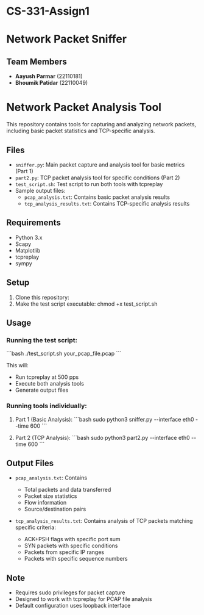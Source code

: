 # CS-331-Assign1

# Network Packet Sniffer

## **Team Members**  
- **Aayush Parmar** (22110181)  
- **Bhoumik Patidar** (22110049)  

# Network Packet Analysis Tool

This repository contains tools for capturing and analyzing network packets, including basic packet statistics and TCP-specific analysis.

## Files
- `sniffer.py`: Main packet capture and analysis tool for basic metrics (Part 1)
- `part2.py`: TCP packet analysis tool for specific conditions (Part 2)
- `test_script.sh`: Test script to run both tools with tcpreplay
- Sample output files:
  - `pcap_analysis.txt`: Contains basic packet analysis results
  - `tcp_analysis_results.txt`: Contains TCP-specific analysis results

## Requirements
- Python 3.x
- Scapy
- Matplotlib
- tcpreplay
- sympy



## Setup
1. Clone this repository:
2. Make the test script executable:
chmod +x test_script.sh

## Usage
### Running the test script:
\```bash
./test_script.sh your_pcap_file.pcap
\```

This will:
- Run tcpreplay at 500 pps
- Execute both analysis tools
- Generate output files

### Running tools individually:
1. Part 1 (Basic Analysis):
\```bash
sudo python3 sniffer.py --interface eth0 --time 600
\```

2. Part 2 (TCP Analysis):
\```bash
sudo python3 part2.py --interface eth0 --time 600
\```

## Output Files
- `pcap_analysis.txt`: Contains
  - Total packets and data transferred
  - Packet size statistics
  - Flow information
  - Source/destination pairs

- `tcp_analysis_results.txt`: Contains analysis of TCP packets matching specific criteria:
  - ACK+PSH flags with specific port sum
  - SYN packets with specific conditions
  - Packets from specific IP ranges
  - Packets with specific sequence numbers

## Note
- Requires sudo privileges for packet capture
- Designed to work with tcpreplay for PCAP file analysis
- Default configuration uses loopback interface
